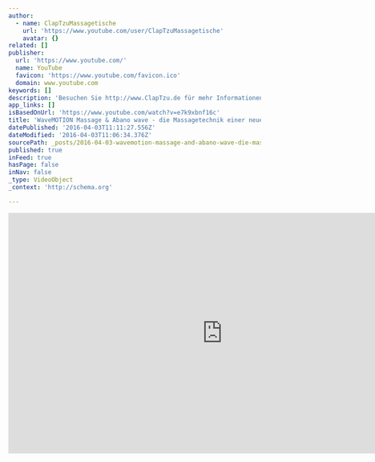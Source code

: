 ```yaml
---
author:
  - name: ClapTzuMassagetische
    url: 'https://www.youtube.com/user/ClapTzuMassagetische'
    avatar: {}
related: []
publisher:
  url: 'https://www.youtube.com/'
  name: YouTube
  favicon: 'https://www.youtube.com/favicon.ico'
  domain: www.youtube.com
keywords: []
description: 'Besuchen Sie http://www.ClapTzu.de für mehr Informationen! WaveMOTION ist eine völlig neue Form der Wellnessbehandlung! Schweben - schwingen - wie im warmen Wasser; besser kann man das Gefühl einer WaveMOTION-Behandlung auf der dazu gehörigen Massageliege Abano wave nicht beschreiben. Die Behandlungstechnik WaveMOTION erzielt eine Tiefenentspannung, wie man sie sonst nur von der Wasserarbeit her kennt.'
app_links: []
isBasedOnUrl: 'https://www.youtube.com/watch?v=e7k9xbnf16c'
title: 'WaveMOTION Massage & Abano wave - die Massagetechnik einer neuen Generation'
datePublished: '2016-04-03T11:11:27.556Z'
dateModified: '2016-04-03T11:06:34.376Z'
sourcePath: _posts/2016-04-03-wavemotion-massage-and-abano-wave-die-massagetechnik-einer-n.md
published: true
inFeed: true
hasPage: false
inNav: false
_type: VideoObject
_context: 'http://schema.org'

---
```

<iframe src="https://cdn.embedly.com/widgets/media.html?src=https%3A%2F%2Fwww.youtube.com%2Fembed%2Fe7k9xbnf16c%3Ffeature%3Doembed&amp;url=https%3A%2F%2Fwww.youtube.com%2Fwatch%3Fv%3De7k9xbnf16c&amp;image=https%3A%2F%2Fi.ytimg.com%2Fvi%2Fe7k9xbnf16c%2Fhqdefault.jpg&amp;key=b7d04c9b404c499eba89ee7072e1c4f7&amp;type=text%2Fhtml&amp;schema=youtube" width="854" height="480" scrolling="no" frameborder="0" allowfullscreen="allowfullscreen" style=""></iframe>